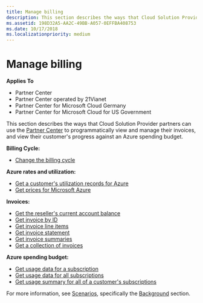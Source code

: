 ```yaml
---
title: Manage billing
description: This section describes the ways that Cloud Solution Provider partners can use the Partner Center to programmatically view and manage their invoices, and view their customer's progress against an Azure spending budget.
ms.assetid: 198D32A5-AA2C-49BB-A057-0EFFBA408753
ms.date: 10/17/2018
ms.localizationpriority: medium
---
```


# Manage billing


**Applies To**

- Partner Center
- Partner Center operated by 21Vianet
- Partner Center for Microsoft Cloud Germany
- Partner Center for Microsoft Cloud for US Government

This section describes the ways that Cloud Solution Provider partners can use the [Partner Center](index.md) to programmatically view and manage their invoices, and view their customer's progress against an Azure spending budget.

**Billing Cycle:**
- [Change the billing cycle](change-the-billing-cycle.md)

**Azure rates and utilization:**
- [Get a customer's utilization records for Azure](get-a-customer-s-utilization-record-for-azure.md)
- [Get prices for Microsoft Azure](get-prices-for-microsoft-azure.md)

**Invoices:**
- [Get the reseller's current account balance](get-the-reseller-s-current-account-balance.md)
- [Get invoice by ID](get-invoice-by-id.md)
- [Get invoice line items](get-invoiceline-items.md)
- [Get invoice statement](get-invoice-statement.md) 
- [Get invoice summaries](get-invoice-summaries.md)
- [Get a collection of invoices](get-a-collection-of-invoices.md)

**Azure spending budget:**
- [Get usage data for a subscription](get-a-subscriptions-resource-usage-information.md)
- [Get usage data for all subscriptions](https://msdn.microsoft.com/library/partnercenter/mt651644.aspx)
- [Get usage summary for all of a customer's subscriptions](get-a-customers-rated-usage-information.md)

For more information, see [Scenarios](scenarios.md), specifically the [Background](scenarios.md#background) section.

 

 




